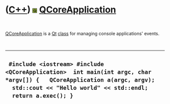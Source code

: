 



 

 

 

 

 

([C++](Cpp.md)) ![Qt](PicQt.png) [QCoreApplication](CppQCoreApplication.md)
=============================================================================

 

[QCoreApplication](CppQCoreApplication.md) is a [Qt](CppQt.md)
[class](CppClass.md) for managing console applications' events.

 

  ------------------------------------------------------------------------------------------------------------------------------------------------------------------------------------------
  ` #include <iostream> #include <QCoreApplication>  int main(int argc, char *argv[]) {   QCoreApplication a(argc, argv);   std::cout << "Hello world" << std::endl;   return a.exec(); }`
  ------------------------------------------------------------------------------------------------------------------------------------------------------------------------------------------

 

 

 

 

 





 



